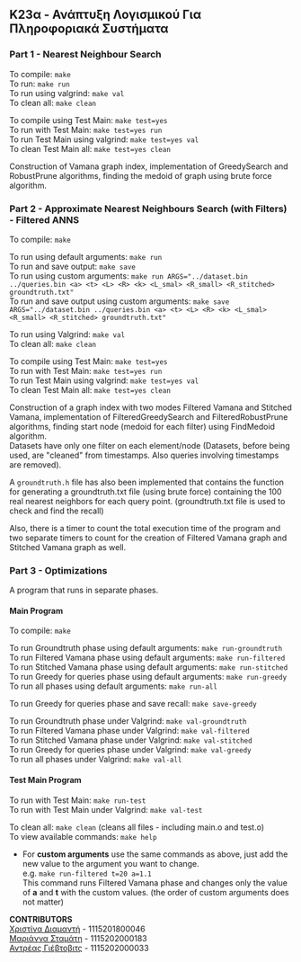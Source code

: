 ## K23α - Ανάπτυξη Λογισμικού Για Πληροφοριακά Συστήματα

### Part 1 - Nearest Neighbour Search

To compile: ```make```  
To run: ```make run```   
To run using valgrind: ```make val```  
To clean all: ```make clean```  

To compile using Test Main: ```make test=yes```   
To run with Test Main: ```make test=yes run```  
To run Test Main using valgrind: ```make test=yes val```   
To clean Test Main all: ```make test=yes clean```   
   
Construction of Vamana graph index, implementation of GreedySearch and RobustPrune algorithms, finding the medoid of graph using brute force algorithm.

### Part 2 - Approximate Nearest Neighbours Search (with Filters) - Filtered ANNS

To compile: ```make```  

To run using default arguments: ```make run```  
To run and save output: ```make save```  
To run using custom arguments: ```make run ARGS="../dataset.bin ../queries.bin <a> <t> <L> <R> <k> <L_smal> <R_small> <R_stitched> groundtruth.txt"```  
To run and save output using custom arguments: ```make save ARGS="../dataset.bin ../queries.bin <a> <t> <L> <R> <k> <L_smal> <R_small> <R_stitched> groundtruth.txt"```   

To run using Valgrind: ```make val```  
To clean all: ```make clean```  

To compile using Test Main: ```make test=yes```    
To run with Test Main: ```make test=yes run```  
To run Test Main using valgrind: ```make test=yes val```   
To clean Test Main all: ```make test=yes clean```     


Construction of a graph index with two modes Filtered Vamana and Stitched Vamana, implementation of FilteredGreedySearch and FilteredRobustPrune algorithms, 
finding start node (medoid for each filter) using FindMedoid algorithm.  
Datasets have only one filter on each element/node (Datasets, before being used, are "cleaned" from timestamps. Also queries involving timestamps are removed). 

A ```groundtruth.h``` file has also been implemented that contains the function for generating a groundtruth.txt file (using  brute force) containing the 100 real nearest neighbors for each query point. (groundtruth.txt file is used to check and find the recall)

Also, there is a timer to count the total execution time of the program and two separate timers to count for the creation of Filtered Vamana graph and Stitched Vamana graph as well.

### Part 3 - Optimizations

A program that runs in separate phases.

#### Main Program

To compile: ```make```  

To run Groundtruth phase using default arguments: ```make run-groundtruth```  
To run Filtered Vamana phase using default arguments: ```make run-filtered```   
To run Stitched Vamana phase using default arguments: ```make run-stitched```   
To run Greedy for queries phase using default arguments: ```make run-greedy```  
To run all phases using default arguments: ```make run-all```   

To run Greedy for queries phase and save recall: ```make save-greedy```   

To run Groundtruth phase under Valgrind: ```make val-groundtruth```  
To run Filtered Vamana phase under Valgrind: ```make val-filtered```   
To run Stitched Vamana phase under Valgrind: ```make val-stitched```   
To run Greedy for queries phase under Valgrind: ```make val-greedy```  
To run all phases under Valgrind: ```make val-all```   

#### Test Main Program

To run with Test Main: ```make run-test```  
To run with Test Main under Valgrind:  ```make val-test``` 

To clean all: ```make clean``` (cleans all files - including main.o and test.o)  
To view available commands: ```make help```

* For **custom arguments** use the same commands as above, just add the new value to the argument you want to change.    
e.g. ```make run-filtered t=20 a=1.1```   
This command runs Filtered Vamana phase and changes only the value of **a** and **t** with the custom values. (the order of custom arguments does not matter)


**CONTRIBUTORS**  
[Χριστίνα Διαμαντή](https://github.com/ChristinaDiam) - 1115201800046  
[Μαριάννα Σταμάτη](https://github.com/mariannastamati) - 1115202000183  
[Αντρέας Γιέβτοβιτς](https://github.com/zodicx) - 1115202000033
